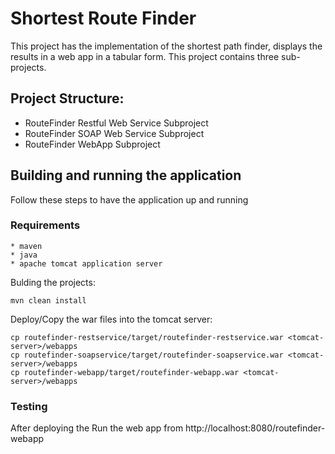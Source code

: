 # Shortest Route Finder

This project has the implementation of the shortest path finder, displays the results in a web app in a tabular form.
This project contains three sub-projects.

## Project Structure:

- RouteFinder Restful Web Service Subproject
- RouteFinder SOAP Web Service Subproject
- RouteFinder WebApp Subproject

## Building and running the application
Follow these steps to have the application up and running
### Requirements
	* maven 
	* java 
	* apache tomcat application server

Bulding the projects:

`mvn clean install `

Deploy/Copy the war files into the tomcat server:

```
cp routefinder-restservice/target/routefinder-restservice.war <tomcat-server>/webapps
cp routefinder-soapservice/target/routefinder-soapservice.war <tomcat-server>/webapps
cp routefinder-webapp/target/routefinder-webapp.war <tomcat-server>/webapps
```

### Testing 

After deploying the Run the web app from http://localhost:8080/routefinder-webapp

